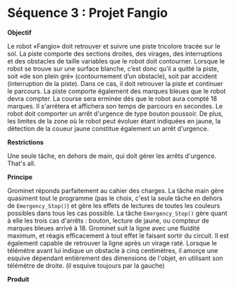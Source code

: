 # Séquence 3 : Projet Fangio

__Objectif__

Le robot «Fangio» doit retrouver et suivre une piste tricolore tracée sur le sol. 
La piste comporte des sections droites, des virages, des interruptions et des obstacles de taille variables que le robot doit contourner. 
Lorsque le robot se trouve sur une surface blanche, c’est donc qu’il a quitté la piste, soit «de son plein gré» (contournement d’un obstacle), soit par accident (interruption de la piste). Dans ce cas, il doit retrouver la piste et continuer le parcours. 
La piste comporte également des marques bleues que le robot devra compter.
La course sera erminée dés que le robot aura compté 18 marques. Il s'arrêtera et affichera son temps de parcours en secondes.
Le robot doit comporter un arrêt d'urgence de type bouton poussoir.
De plus, les limites de la zone où le robot peut évoluer étant indiquées en jaune, la détection de la coueur jaune constitue également un arrêt d'urgence.

__Restrictions__

Une seule tâche, en dehors de main, qui doit gérer les arrêts d'urgence. 
That's all.

__Principe__

Grominet réponds parfaitement au cahier des charges. La tâche main gère quasiment tout le programme (pas le choix, c'est la seule tâche en dehors de `Emergency_Stop()`)
et gère les effets de lectures de toutes les couleurs possibles dans tous les cas possible.
La tâche `Emergency_Stop()` gère quant à elle les trois cas d'arrêts : bouton, lecture de jaune, ou compteur de marques bleues arrivé à 18.
Grominet suit la ligne avec une fluidité maximum, et réagis efficacement à tout effet le faisant sortir du circuit. Il est également capable de retrouver la ligne après un virage raté.
Lorsque le télémètre avant lui indique un obstacle à cinq centimètres, il amorçe une esquive dépendant entièrement des dimensions de l'objet, en utilisant son télémètre de droite. (il esquive toujours par la gauche)


__Produit__

<script src="https://gist.github.com/1481384.js?file=fangio.c"></script>